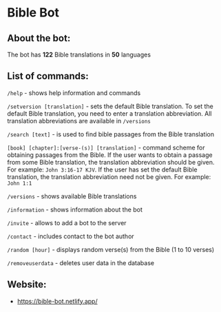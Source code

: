 # Bible Bot

## About the bot: 

The bot has **122** Bible translations in **50** languages

## **List of commands:**

`/help` - shows help information and commands

`/setversion [translation]` - sets the default Bible translation. To set the default Bible translation, you need to enter a translation abbreviation. All translation abbreviations are available in `/versions`

`/search [text]` - is used to find bible passages from the Bible translation

`[book] [chapter]:[verse-(s)] [translation]` - command scheme for obtaining passages from the Bible. If the user wants to obtain a passage from some Bible translation, the translation abbreviation should be given. For example: `John 3:16-17 KJV`. If the user has set the default Bible translation, the translation abbreviation need not be given. For example: `John 1:1`

`/versions` - shows available Bible translations

`/information` - shows information about the bot

`/invite` - allows to add a bot to the server

`/contact` - includes contact to the bot author

`/random [hour]` - displays random verse(s) from the Bible (1 to 10 verses)

`/removeuserdata` - deletes user data in the database

## **Website:** 

* https://bible-bot.netlify.app/
